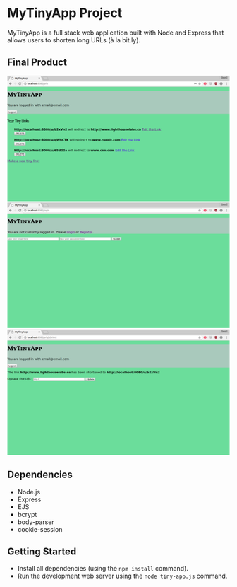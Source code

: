 # MyTinyApp Project

MyTinyApp is a full stack web application built with Node and Express that allows users to shorten long URLs (à la bit.ly).

## Final Product

!["Screenshot of the urls page"](https://github.com/MarkZsombor/tiny-app/blob/master/docs/urls_page.png)
!["Screenshot of the Login page"](https://github.com/MarkZsombor/tiny-app/blob/master/docs/login_page.png)
!["Screenshot for a tiny url page"](https://github.com/MarkZsombor/tiny-app/blob/master/docs/url_id_page.png)

## Dependencies

- Node.js
- Express
- EJS
- bcrypt
- body-parser
- cookie-session

## Getting Started

- Install all dependencies (using the `npm install` command).
- Run the development web server using the `node tiny-app.js` command.
